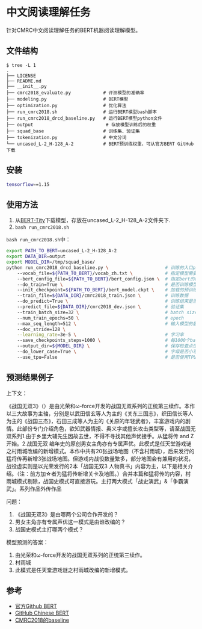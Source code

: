# 中文阅读理解任务
针对CMRC中文阅读理解任务的BERT机器阅读理解模型。
## 文件结构
```
$ tree -L 1
.
├── LICENSE                         
├── README.md
├── __init__.py
├── cmrc2018_evaluate.py            # 评测模型的准确率
├── modeling.py                     # BERT模型
├── optimization.py                 # 优化算法
├── run_cmrc2018.sh                 # 运行BERT模型bash脚本
├── run_cmrc2018_drcd_baseline.py   # 运行BERT模型python文件
├── output                           # 存放模型训练后的权重
├── squad_base                      # 训练集、验证集
├── tokenization.py                 # 中文分词
└── uncased_L-2_H-128_A-2           # BERT预训练权重，可从官方BERT GitHub下载
```
## 安装
```bash
tensorflow==1.15
```
## 使用方法
1. 从[BERT-Tity](https://storage.googleapis.com/bert_models/2020_02_20/uncased_L-2_H-128_A-2.zip)下载模型，存放在uncased_L-2_H-128_A-2文件夹下.
2. `bash run_cmrc2018.sh`

`bash run_cmrc2018.sh`中：
```bash
export PATH_TO_BERT=uncased_L-2_H-128_A-2
export DATA_DIR=output
export MODEL_DIR=/tmp/squad_base/
python run_cmrc2018_drcd_baseline.py \                     # 训练的入口python文件
	--vocab_file=${PATH_TO_BERT}/vocab_zh.txt \            # 指定模型需要的中文词典
	--bert_config_file=${PATH_TO_BERT}/bert_config.json \  # 指定bert的网络结构
	--do_train=True \                                      # 是否训练模型
	--init_checkpoint=${PATH_TO_BERT}/bert_model.ckpt \    # 加载的预训练检查点
	--train_file=${DATA_DIR}/cmrc2018_train.json \         # 训练数据
	--do_predict=True \                                    # 训练结束是否做预测
	--predict_file=${DATA_DIR}/cmrc2018_dev.json \         # 验证集
	--train_batch_size=32 \                                # batch size大小
	--num_train_epochs=50 \                                # epoch
	--max_seq_length=512 \                                 # 输入模型的最长句子
	--doc_stride=128 \
	--learning_rate=3e-5 \                                 # 学习率
	--save_checkpoints_steps=1000 \                        # 每1000个batch保存一次检查点
	--output_dir=${MODEL_DIR} \                            # 保存检查点位置
	--do_lower_case=True \                                 # 字母是否小写
	--use_tpu=False                                        # 是否使用TPU
```
## 预测结果例子
上下文：

《战国无双3》（）是由光荣和ω-force开发的战国无双系列的正统第三续作。本作以三大故事为主轴，分别是以武田信玄等人为主的《关东三国志》，织田信长等人为主的《战国三杰》，石田三成等人为主的《关原的年轻武者》，丰富游戏内的剧情。此部份专门介绍角色，欲知武器情报、奥义字或擅长攻击类型等，请至战国无双系列1.由于乡里大辅先生因故去世，不得不寻找其他声优接手。从猛将传 and Z开始。2.战国无双 编年史的原创男女主角亦有专属声优。此模式是任天堂游戏谜之村雨城改编的新增模式。本作中共有20张战场地图（不含村雨城），后来发行的猛将传再新增3张战场地图。但游戏内战役数量繁多，部分地图会有兼用的状况，战役虚实则是以光荣发行的2本「战国无双3 人物真书」内容为主，以下是相关介绍。（注：前方加☆者为猛将传新增关卡及地图。）合并本篇和猛将传的内容，村雨城模式剔除，战国史模式可直接游玩。主打两大模式「战史演武」&「争霸演武」。系列作品外传作品

问题：

1. 《战国无双3》是由哪两个公司合作开发的？
2. 男女主角亦有专属声优这一模式是由谁改编的？
3. 战国史模式主打哪两个模式？

模型预测的答案：
1. 由光荣和ω-force开发的战国无双系列的正统第三续作。
2. 村雨城
3. 此模式是任天堂游戏谜之村雨城改编的新增模式。

## 参考
- [官方Github BERT](https://github.com/google-research/bert)
- [GitHub Chinese BERT](https://github.com/ymcui/Chinese-BERT-wwm)
- [CMRC2018的baseline](https://github.com/ymcui/cmrc2018/tree/master/baseline)
